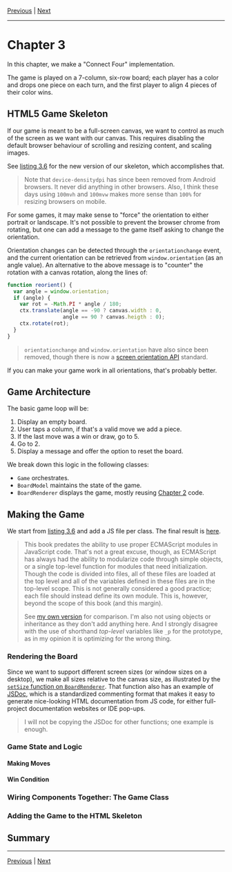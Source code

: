 [Previous](./Chapter2.md) | [Next](./Chapter4.md)

<hr>

# Chapter 3

In this chapter, we make a "Connect Four" implementation.

The game is played on a 7-column, six-row board; each player has a color and
drops one piece on each turn, and the first player to align 4 pieces of their
color wins.

## HTML5 Game Skeleton

If our game is meant to be a full-screen canvas, we want to control as much of
the screen as we want with our canvas. This requires disabling the default
browser behaviour of scrolling and resizing content, and scaling images.

See [listing 3.6] for the new version of our skeleton, which accomplishes that.

[listing 3.6]: http://127.0.0.1/ch3/listing-3-1.html

> Note that `device-densitydpi` has since been removed from Android browsers.
> It never did anything in other browsers. Also, I think these days using
> `100mvh` and `100mvw` makes more sense than `100%` for resizing browsers on
> mobile.

For some games, it may make sense to "force" the orientation to either portrait
or landscape. It's not possible to prevent the browser chrome from rotating,
but one can add a message to the game itself asking to change the orientation.

Orientation changes can be detected through the `orientationchange` event, and
the current orientation can be retrieved from `window.orientation` (as an angle
value). An alternative to the above message is to "counter" the rotation with a
canvas rotation, along the lines of:

```javascript
function reorient() {
  var angle = window.orientation;
  if (angle) {
    var rot = -Math.PI * angle / 180;
    ctx.translate(angle == -90 ? canvas.width : 0,
                  angle == 90 ? canvas.heigth : 0);
    ctx.rotate(rot);
  }
}
```

> `orientationchange` and `window.orientation` have also since been removed,
> though there is now a [screen orientation API] standard.

[screen orientation API]: https://developer.mozilla.org/en-US/docs/Web/API/Screen_Orientation_API

If you can make your game work in all orientations, that's probably better.

## Game Architecture

The basic game loop will be:

1. Display an empty board.
2. User taps a column, if that's a valid move we add a piece.
3. If the last move was a win or draw, go to 5.
4. Go to 2.
5. Display a message and offer the option to reset the board.

We break down this logic in the following classes:

- `Game` orchestrates.
- `BoardModel` maintains the state of the game.
- `BoardRenderer` displays the game, mostly reusing [Chapter 2] code.

[Chapter 2]: ./Chapter2.md

## Making the Game

We start from [listing 3.6] and add a JS file per class. The final result is
[here][final-js].

[final-js]: http://127.0.0.1:8080/ch3/js.html

> This book predates the ability to use proper ECMAScript modules in JavaScript
> code. That's not a great excuse, though, as ECMAScript has always had the
> ability to modularize code through simple objects, or a single top-level
> function for modules that need initialization. Though the code is divided
> into files, all of these files are loaded at the top level and all of the
> variables defined in these files are in the top-level scope. This is not
> generally considered a good practice; each file should instead define its own
> module. This is, however, beyond the scope of this book (and this margin).
>
> See [my own version][my.js] for comparison. I'm also not using objects or
> inheritance as they don't add anything here. And I strongly disagree with the
> use of shorthand _top-level_ variables like `_p` for the prototype, as in my
> opinion it is optimizing for the wrong thing.

[my.js]: http://127.0.0.1:8080/ch3/my-js.html

### Rendering the Board

Since we want to support different screen sizes (or window sizes on a desktop),
we make all sizes relative to the canvas size, as illustrated by the [`setSize`
function on `BoardRenderer`][setSize]. That function also has an example of
[JSDoc], which is a standardized commenting format that makes it easy to
generate nice-looking HTML documentation from JS code, for either full-project
documentation websites or IDE pop-ups.

[setSize]: ../public/ch3/js/BoardRenderer.js
[JSDoc]: https://jsdoc.app

> I will not be copying the JSDoc for other functions; one example is enough.

### Game State and Logic

#### Making Moves

#### Win Condition

### Wiring Components Together: The Game Class

### Adding the Game to the HTML Skeleton

## Summary

<hr>

[Previous](./Chapter2.md) | [Next](./Chapter4.md)
